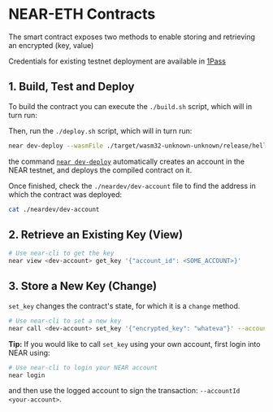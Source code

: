 # NEAR-ETH Contracts

The smart contract exposes two methods to enable storing and retrieving an encrypted (key, value)

Credentials for existing testnet deployment are available in [1Pass](https://start.1password.com/open/i?a=ZIJJEHVWG5B65JZQXIVTX6W6QA&v=vjvb57zjcelqbcgou3hy2vdjr4&i=tih4cuzpemakxxvyakbhwbzdja&h=mintbase.1password.com)


## 1. Build, Test and Deploy
To build the contract you can execute the `./build.sh` script, which will in turn run:

Then, run the `./deploy.sh` script, which will in turn run:

```bash
near dev-deploy --wasmFile ./target/wasm32-unknown-unknown/release/hello_near.wasm
```

the command [`near dev-deploy`](https://docs.near.org/tools/near-cli#near-dev-deploy) automatically creates an account in the NEAR testnet, and deploys the compiled contract on it.

Once finished, check the `./neardev/dev-account` file to find the address in which the contract was deployed:

```bash
cat ./neardev/dev-account
```

## 2. Retrieve an Existing Key (View)

```bash
# Use near-cli to get the key
near view <dev-account> get_key '{"account_id": <SOME_ACCOUNT>}'
```

## 3. Store a New Key (Change)
`set_key` changes the contract's state, for which it is a `change` method.

```bash
# Use near-cli to set a new key
near call <dev-account> set_key '{"encrypted_key": "whateva"}' --accountId <dev-account>
```

**Tip:** If you would like to call `set_key` using your own account, first login into NEAR using:

```bash
# Use near-cli to login your NEAR account
near login
```

and then use the logged account to sign the transaction: `--accountId <your-account>`.